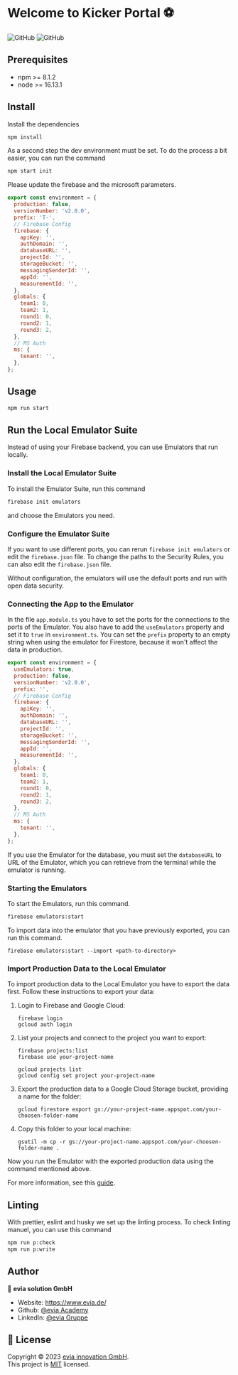 <h1>Welcome to Kicker Portal ⚽</h1>

![GitHub](https://img.shields.io/badge/version-1.0.0-blue?style=for-the-badge)
![GitHub](https://img.shields.io/github/license/Evia-Academy/kicker-portal?style=for-the-badge)

<!-- ### 🏠 [Homepage](homepage) -->

<!-- ### ✨ [Demo](demo) -->

## Prerequisites

- npm >= 8.1.2
- node >= 16.13.1

## Install

Install the dependencies

```sh
npm install
```

As a second step the dev environment must be set. To do the process a bit easier, you can run the command

```sh
npm start init
```

Please update the firebase and the microsoft parameters.

```js
export const environment = {
  production: false,
  versionNumber: 'v2.0.0',
  prefix: 'T-',
  // Firebase Config
  firebase: {
    apiKey: '',
    authDomain: '',
    databaseURL: '',
    projectId: '',
    storageBucket: '',
    messagingSenderId: '',
    appId: '',
    measurementId: '',
  },
  globals: {
    team1: 0,
    team2: 1,
    round1: 0,
    round2: 1,
    round3: 2,
  },
  // MS Auth
  ms: {
    tenant: '',
  },
};
```

## Usage

```sh
npm run start
```

## Run the Local Emulator Suite

Instead of using your Firebase backend, you can use Emulators that run locally.

### Install the Local Emulator Suite

To install the Emulator Suite, run this command

```sh
firebase init emulators
```

and choose the Emulators you need.

### Configure the Emulator Suite

If you want to use different ports, you can rerun `firebase init emulators` or edit the
`firebase.json` file. To change the paths to the Security Rules, you can also edit the
`firebase.json` file.

Without configuration, the emulators will use the default ports and run with open data security.

### Connecting the App to the Emulator

In the file `app.module.ts` you have to set the ports for the connections to the ports of the Emulator.
You also have to add the `useEmulators` property and set it to `true` in `environment.ts`.
You can set the `prefix` property to an empty string when using the emulator for Firestore,
because it won't affect the data in production.

```js
export const environment = {
  useEmulators: true,
  production: false,
  versionNumber: 'v2.0.0',
  prefix: '',
  // Firebase Config
  firebase: {
    apiKey: '',
    authDomain: '',
    databaseURL: '',
    projectId: '',
    storageBucket: '',
    messagingSenderId: '',
    appId: '',
    measurementId: '',
  },
  globals: {
    team1: 0,
    team2: 1,
    round1: 0,
    round2: 1,
    round3: 2,
  },
  // MS Auth
  ms: {
    tenant: '',
  },
};
```

If you use the Emulator for the database, you must set the `databaseURL` to URL of the Emulator,
which you can retrieve from the terminal while the emulator is running.

### Starting the Emulators

To start the Emulators, run this command.

```sh
firebase emulators:start
```

To import data into the emulator that you have previously exported, you can run this command.

```
firebase emulators:start --import <path-to-directory>
```

### Import Production Data to the Local Emulator

To import production data to the Local Emulator you have to export the data first. Follow these
instructions to export your data:

1. Login to Firebase and Google Cloud:
   ```
   firebase login
   gcloud auth login
   ```
2. List your projects and connect to the project you want to export:

   ```
   firebase projects:list
   firebase use your-project-name

   gcloud projects list
   gcloud config set project your-project-name
   ```

3. Export the production data to a Google Cloud Storage bucket, providing a name for the folder:
   ```
   gcloud firestore export gs://your-project-name.appspot.com/your-choosen-folder-name
   ```
4. Copy this folder to your local machine:
   ```
   gsutil -m cp -r gs://your-project-name.appspot.com/your-choosen-folder-name .
   ```

Now you run the Emulator with the exported production data using the command mentioned above.

For more information, see this [guide](https://medium.com/firebase-developers/how-to-import-production-data-from-cloud-firestore-to-the-local-emulator-e82ae1c6ed8).

## Linting

With prettier, eslint and husky we set up the linting process.
To check linting manuel, you can use this command

```sh
npm run p:check
npm run p:write
```

<!--
## Run tests

```sh
npm run test
```
-->

## Author

👤 **evia solution GmbH**

- Website: https://www.evia.de/
- Github: [@evia Academy](https://github.com/Evia-Academy)
- LinkedIn: [@evia Gruppe](https://www.linkedin.com/company/evia-stuttgart/mycompany/)

<!-- ## 🤝 Contributing
***

Contributions, issues and feature requests are welcome!<br />Feel free to check [issues page](issue page). You can also take a look at the [contributing guide](contributing guid).
-->

## 📝 License

Copyright © 2023 [evia innovation GmbH](https://github.com/Evia-Academy).<br />
This project is [MIT](https://github.com/Evia-Academy/kicker-portal/blob/production/LICENSE) licensed.
